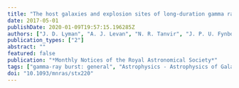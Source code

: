 ```yaml
---
title: "The host galaxies and explosion sites of long-duration gamma ray bursts: Hubble Space Telescope near-infrared imaging"
date: 2017-05-01
publishDate: 2020-01-09T19:57:15.196285Z
authors: ["J. D. Lyman", "A. J. Levan", "N. R. Tanvir", "J. P. U. Fynbo", "J. T. W. McGuire", "D. A. Perley", "C. R. Angus", "J. S. Bloom", "C. J. Conselice", "A. S. Fruchter", "J. Hjorth", "P. Jakobsson", "R. L. C. Starling"]
publication_types: ["2"]
abstract: ""
featured: false
publication: "*Monthly Notices of the Royal Astronomical Society*"
tags: ["gamma-ray burst: general", "Astrophysics - Astrophysics of Galaxies"]
doi: "10.1093/mnras/stx220"
---
```


